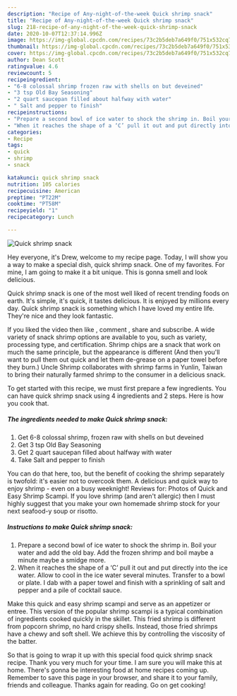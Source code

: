 ```yaml
---
description: "Recipe of Any-night-of-the-week Quick shrimp snack"
title: "Recipe of Any-night-of-the-week Quick shrimp snack"
slug: 218-recipe-of-any-night-of-the-week-quick-shrimp-snack
date: 2020-10-07T12:37:14.996Z
image: https://img-global.cpcdn.com/recipes/73c2b5deb7a649f0/751x532cq70/quick-shrimp-snack-recipe-main-photo.jpg
thumbnail: https://img-global.cpcdn.com/recipes/73c2b5deb7a649f0/751x532cq70/quick-shrimp-snack-recipe-main-photo.jpg
cover: https://img-global.cpcdn.com/recipes/73c2b5deb7a649f0/751x532cq70/quick-shrimp-snack-recipe-main-photo.jpg
author: Dean Scott
ratingvalue: 4.6
reviewcount: 5
recipeingredient:
- "6-8 colossal shrimp frozen raw with shells on but deveined"
- "3 tsp Old Bay Seasoning"
- "2 quart saucepan filled about halfway with water"
- " Salt and pepper to finish"
recipeinstructions:
- "Prepare a second bowl of ice water to shock the shrimp in. Boil your water and add the old bay. Add the frozen shrimp and boil maybe a minute maybe a smidge more."
- "When it reaches the shape of a ‘C’ pull it out and put directly into the ice water. Allow to cool in the ice water several minutes. Transfer to a bowl or plate. I dab with a paper towel and finish with a sprinkling of salt and pepper and a pile of cocktail sauce."
categories:
- Recipe
tags:
- quick
- shrimp
- snack

katakunci: quick shrimp snack 
nutrition: 105 calories
recipecuisine: American
preptime: "PT22M"
cooktime: "PT58M"
recipeyield: "1"
recipecategory: Lunch

---
```



![Quick shrimp snack](https://img-global.cpcdn.com/recipes/73c2b5deb7a649f0/751x532cq70/quick-shrimp-snack-recipe-main-photo.jpg)

Hey everyone, it's Drew, welcome to my recipe page. Today, I will show you a way to make a special dish, quick shrimp snack. One of my favorites. For mine, I am going to make it a bit unique. This is gonna smell and look delicious.

Quick shrimp snack is one of the most well liked of recent trending foods on earth. It's simple, it's quick, it tastes delicious. It is enjoyed by millions every day. Quick shrimp snack is something which I have loved my entire life. They're nice and they look fantastic.

If you liked the video then like , comment , share and subscribe. A wide variety of snack shrimp options are available to you, such as variety, processing type, and certification. Shrimp chips are a snack that work on much the same principle, but the appearance is different (And then you&#39;ll want to pull them out quick and let them de-grease on a paper towel before they burn.) Uncle Shrimp collaborates with shrimp farms in Yunlin, Taiwan to bring their naturally farmed shrimp to the consumer in a delicious snack.


To get started with this recipe, we must first prepare a few ingredients. You can have quick shrimp snack using 4 ingredients and 2 steps. Here is how you cook that.

<!--inarticleads1-->

##### The ingredients needed to make Quick shrimp snack:

1. Get 6-8 colossal shrimp, frozen raw with shells on but deveined
1. Get 3 tsp Old Bay Seasoning
1. Get 2 quart saucepan filled about halfway with water
1. Take  Salt and pepper to finish


You can do that here, too, but the benefit of cooking the shrimp separately is twofold: it&#39;s easier not to overcook them. A delicious and quick way to enjoy shrimp - even on a busy weeknight! Reviews for: Photos of Quick and Easy Shrimp Scampi. If you love shrimp (and aren&#39;t allergic) then I must highly suggest that you make your own homemade shrimp stock for your next seafood-y soup or risotto. 

<!--inarticleads2-->

##### Instructions to make Quick shrimp snack:

1. Prepare a second bowl of ice water to shock the shrimp in. Boil your water and add the old bay. Add the frozen shrimp and boil maybe a minute maybe a smidge more.
1. When it reaches the shape of a ‘C’ pull it out and put directly into the ice water. Allow to cool in the ice water several minutes. Transfer to a bowl or plate. I dab with a paper towel and finish with a sprinkling of salt and pepper and a pile of cocktail sauce.


Make this quick and easy shrimp scampi and serve as an appetizer or entree. This version of the popular shrimp scampi is a typical combination of ingredients cooked quickly in the skillet. This fried shrimp is different from popcorn shrimp, no hard crispy shells. Instead, those fried shrimps have a chewy and soft shell. We achieve this by controlling the viscosity of the batter. 

So that is going to wrap it up with this special food quick shrimp snack recipe. Thank you very much for your time. I am sure you will make this at home. There's gonna be interesting food at home recipes coming up. Remember to save this page in your browser, and share it to your family, friends and colleague. Thanks again for reading. Go on get cooking!
